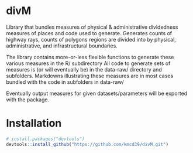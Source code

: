 # divM
Library that bundles measures of physical &amp; administrative dividedness measures of places and code used to generate. Generates counts of highway rays, counts of polygons regions are divided into by physical, administrative, and infrastructural boundaries. 

The library contains more-or-less flexible functions to generate these various measures in the R/ subdirectory
All code to generate sets of measures is (or will eventually be) in the data-raw/ directory and subfolders. Markdowns illustrating these measures are in most cases bundled with the code in subfolders in data-raw/

Eventually output measures for given datasets/parameters will be exported with the package.

# Installation #
```r
# install.packages("devtools")
devtools::install_github("https://github.com/kmcd39/divM.git")
```
